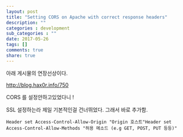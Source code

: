 ```yaml
---
layout: post
title: "Setting CORS on Apache with correct response headers"
description: ""
categories : development
sub_categories : ""
date: 2017-05-26
tags: []
comments: true
share: true
---
```


아래 게시물의 연장선상이다.

http://blog.hax0r.info/750

  

CORS 를 설정안하고있었다니 !

SSL 설정하는라 제일 기본적인걸 건너뛰었다. 그래서 바로 추가함.

  

    Header set Access-Control-Allow-Origin "Origin 호스트"Header set Access-Control-Allow-Methods "허용 메소드 (e.g GET, POST, PUT 등등)"

